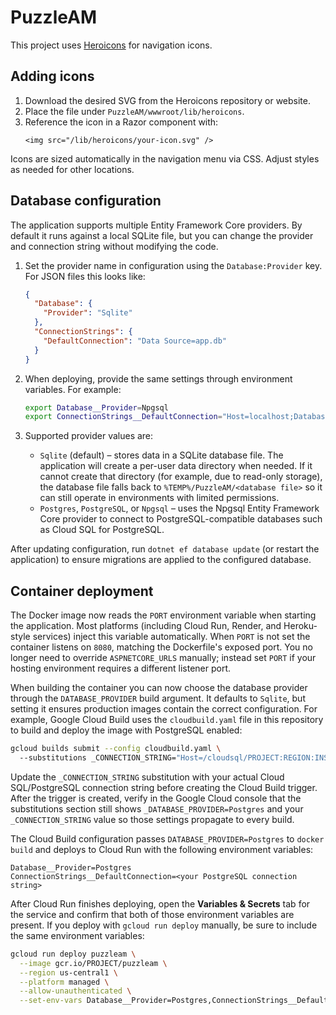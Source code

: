 # PuzzleAM

This project uses [Heroicons](https://heroicons.com/) for navigation icons.

## Adding icons

1. Download the desired SVG from the Heroicons repository or website.
2. Place the file under `PuzzleAM/wwwroot/lib/heroicons`.
3. Reference the icon in a Razor component with:
   ```razor
   <img src="/lib/heroicons/your-icon.svg" />
   ```

Icons are sized automatically in the navigation menu via CSS. Adjust styles as needed for other locations.

## Database configuration

The application supports multiple Entity Framework Core providers. By default it runs against a local SQLite file, but you can
change the provider and connection string without modifying the code.

1. Set the provider name in configuration using the `Database:Provider` key. For JSON files this looks like:

   ```json
   {
     "Database": {
       "Provider": "Sqlite"
     },
     "ConnectionStrings": {
       "DefaultConnection": "Data Source=app.db"
     }
   }
   ```

2. When deploying, provide the same settings through environment variables. For example:

   ```bash
   export Database__Provider=Npgsql
   export ConnectionStrings__DefaultConnection="Host=localhost;Database=puzzledb;Username=postgres;Password=secret"
   ```

3. Supported provider values are:

   - `Sqlite` (default) – stores data in a SQLite database file. The application will create a per-user data directory when needed.
     If it cannot create that directory (for example, due to read-only storage), the database file falls back to
     `%TEMP%/PuzzleAM/<database file>` so it can still operate in environments with limited permissions.
   - `Postgres`, `PostgreSQL`, or `Npgsql` – uses the Npgsql Entity Framework Core provider to connect to PostgreSQL-compatible
     databases such as Cloud SQL for PostgreSQL.

After updating configuration, run `dotnet ef database update` (or restart the application) to ensure migrations are applied to
the configured database.

## Container deployment

The Docker image now reads the `PORT` environment variable when starting the application. Most platforms (including Cloud Run,
Render, and Heroku-style services) inject this variable automatically. When `PORT` is not set the container listens on
`8080`, matching the Dockerfile's exposed port. You no longer need to override `ASPNETCORE_URLS` manually; instead set
`PORT` if your hosting environment requires a different listener port.

When building the container you can now choose the database provider through the `DATABASE_PROVIDER` build argument. It
defaults to `Sqlite`, but setting it ensures production images contain the correct configuration. For example, Google Cloud
Build uses the `cloudbuild.yaml` file in this repository to build and deploy the image with PostgreSQL enabled:

```bash
gcloud builds submit --config cloudbuild.yaml \ 
  --substitutions _CONNECTION_STRING="Host=/cloudsql/PROJECT:REGION:INSTANCE;Database=puzzledb;Username=postgres;Password=CHANGE_ME"
```

Update the `_CONNECTION_STRING` substitution with your actual Cloud SQL/PostgreSQL connection string before creating the
Cloud Build trigger. After the trigger is created, verify in the Google Cloud console that the substitutions section still
shows `_DATABASE_PROVIDER=Postgres` and your `_CONNECTION_STRING` value so those settings propagate to every build.

The Cloud Build configuration passes `DATABASE_PROVIDER=Postgres` to `docker build` and deploys to Cloud Run with the
following environment variables:

```text
Database__Provider=Postgres
ConnectionStrings__DefaultConnection=<your PostgreSQL connection string>
```

After Cloud Run finishes deploying, open the **Variables & Secrets** tab for the service and confirm that both of those
environment variables are present. If you deploy with `gcloud run deploy` manually, be sure to include the same environment
variables:

```bash
gcloud run deploy puzzleam \
  --image gcr.io/PROJECT/puzzleam \
  --region us-central1 \
  --platform managed \
  --allow-unauthenticated \
  --set-env-vars Database__Provider=Postgres,ConnectionStrings__DefaultConnection="<your PostgreSQL connection string>"
```
